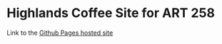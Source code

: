 # Highlands Coffee Site for ART 258

Link to the [Github Pages hosted site](https://Hannguyen29.github.io/highlandscoffee) 